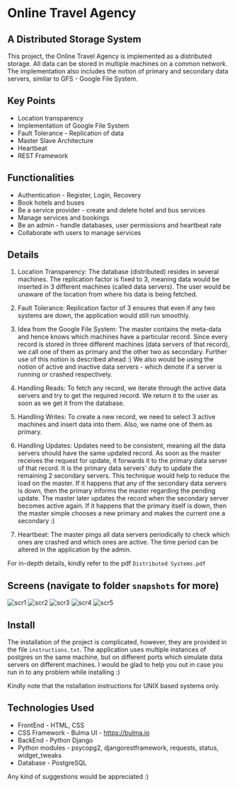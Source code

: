 # Online Travel Agency
## A Distributed Storage System

This project, the Online Travel Agency is implemented as a distributed storage. All data can be stored in multiple machines on a common network. The implementation also includes the notion of primary and secondary data servers, similar to GFS - Google File System.

## Key Points

* Location transparency
* Implementation of Google File System
* Fault Tolerance - Replication of data
* Master Slave Architecture
* Heartbeat
* REST Framework

## Functionalities

* Authentication - Register, Login, Recovery
* Book hotels and buses
* Be a service provider - create and delete hotel and bus services
* Manage services and bookings
* Be an admin - handle databases, user permissions and heartbeat rate
* Collaborate wth users to manage services

## Details

1. Location Transparency: The database (distributed) resides in several machines. The replication factor is fixed to 3, meaning data would be inserted in 3 different machines (called data servers). The user would be unaware of the location from where his data is being fetched.

2. Fault Tolerance: Replication factor of 3 ensures that even if any two systems are down, the application would still run smoothly. 

3. Idea from the Google File System: The master contains the meta-data and hence knows which machines have a particular record. Since every record is stored in three different machines (data servers of that record), we call one of them as primary and the other two as secondary. Further use of this notion is described ahead :) We also would be using the notion of active and inactive data servers - which denote if a server is running or crashed respectively.

4. Handling Reads: To fetch any record, we iterate through the active data servers and try to get the required record. We return it to the user as soon as we get it from the database.

5. Handling Writes: To create a new record, we need to select 3 active machines and insert data into them. Also, we name one of them as primary.

6. Handling Updates: Updates need to be consistent, meaning all the data servers should have the same updated record. As soon as the master receives the request for update, it forwards it to the primary data server of that record. It is the primary data servers' duty to update the remaining 2 secondary servers. This technique would help to reduce the load on the master. If it happens that any of the secondary data servers is down, then the primary informs the master regarding the pending update. The master later updates the record when the secondary server becomes active again. If it happens that the primary itself is down, then the master simple chooses a new primary and makes the current one a secondary :)

7. Heartbeat: The master pings all data servers periodically to check which ones are crashed and which ones are active. The time period can be altered in the application by the admin.

For in-depth details, kindly refer to the pdf `Distributed Systems.pdf`

## Screens (navigate to folder `snapshots` for more)

![scr1](https://github.com/dumbape/Distributed-Storage/blob/master/snapshots/Search_Hotels.png?raw=true)
![scr2](https://github.com/dumbape/Distributed-Storage/blob/master/snapshots/Search_Results.png?raw=true)
![scr3](https://github.com/dumbape/Distributed-Storage/blob/master/snapshots/New_Service.png?raw=true)
![scr4](https://github.com/dumbape/Distributed-Storage/blob/master/snapshots/Manage_Service.png?raw=true)
![scr5](https://github.com/dumbape/Distributed-Storage/blob/master/snapshots/Admin.png?raw=true)

## Install

The installation of the project is complicated, however, they are provided in the file `instructions.txt`. The application uses multiple instances of postgres on the same machine, but on different ports which simulate data servers on different machines. I would be glad to help you out in case you run in to any problem while installing :)

Kindly note that the nstallation instructions for UNIX based systems only.

## Technologies Used

* FrontEnd - HTML, CSS
* CSS Framework - Bulma UI - https://bulma.io
* BackEnd - Python Django
* Python modules - psycopg2, djangorestframework, requests, status, widget_tweaks
* Database - PostgreSQL

Any kind of suggestions would be appreciated :) 

